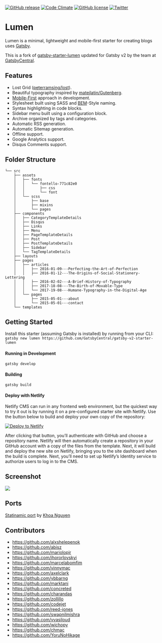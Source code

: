 [![GitHub release](https://img.shields.io/github/release/GatsbyCentral/gatsby-v2-starter-lumen.svg)](https://github.com/GatsbyCentral/gatsby-v2-starter-lumen) [![Code Climate](https://img.shields.io/codeclimate/maintainability/GatsbyCentral/gatsby-v2-starter-lumen.svg)](https://codeclimate.com/github/GatsbyCentral/gatsby-v2-starter-lumen) [![GitHub license](https://img.shields.io/badge/license-MIT-blue.svg)](https://raw.githubusercontent.com/GatsbyCentral/gatsby-v2-starter-lumen/master/LICENSE) [![Twitter](https://img.shields.io/twitter/url/https/github.com/GatsbyCentral/gatsby-v2-starter-lumen.svg?style=social)](https://twitter.com/intent/tweet?text=Wow:&url=https://github.com/GatsbyCentral/gatsby-v2-starter-lumen)

# Lumen

Lumen is a minimal, lightweight and mobile-first starter for creating blogs uses
[Gatsby](https://github.com/gatsbyjs/gatsby).

This is a fork of
[gatsby-starter-lumen](https://github.com/alxshelepenok/gatsby-starter-lumen)
updated for Gatsby v2 by the team at
[GatsbyCentral](https://www.gatsbycentral.com/).

## Features
+ Lost Grid ([peterramsing/lost](https://github.com/peterramsing/lost)).
+ Beautiful typography inspired by [matejlatin/Gutenberg](https://github.com/matejlatin/Gutenberg).
+ [Mobile-First](https://medium.com/@mrmrs_/mobile-first-css-48bc4cc3f60f) approach in development.
+ Stylesheet built using SASS and [BEM](http://getbem.com/naming/)-Style naming.
+ Syntax highlighting in code blocks.
+ Sidebar menu built using a configuration block.
+ Archive organized by tags and categories.
+ Automatic RSS generation.
+ Automatic Sitemap generation.
+ Offline support.
+ Google Analytics support.
+ Disqus Comments support.

## Folder Structure

```
└── src
    ├── assets
    │   ├── fonts
    │   │   └── fontello-771c82e0
    │   │       ├── css
    │   │       └── font
    │   └── scss
    │       ├── base
    │       ├── mixins
    │       └── pages
    ├── components
    │   ├── CategoryTemplateDetails
    │   ├── Disqus
    │   ├── Links
    │   ├── Menu
    │   ├── PageTemplateDetails
    │   ├── Post
    │   ├── PostTemplateDetails
    │   ├── Sidebar
    │   └── TagTemplateDetails
    ├── layouts
    ├── pages
    │   ├── articles
    │   │   ├── 2016-01-09---Perfecting-the-Art-of-Perfection
    │   │   ├── 2016-01-12---The-Origins-of-Social-Stationery-Lettering
    │   │   ├── 2016-02-02---A-Brief-History-of-Typography
    │   │   ├── 2017-18-08---The-Birth-of-Movable-Type
    │   │   └── 2017-19-08---Humane-Typography-in-the-Digital-Age
    │   └── pages
    │       ├── 2015-05-01---about
    │       └── 2015-05-01---contact
    └── templates
```

## Getting Started
Install this starter (assuming Gatsby is installed) by running from your CLI:
`gatsby new lumen https://github.com/GatsbyCentral/gatsby-v2-starter-lumen`

#### Running in Development
`gatsby develop`

#### Building
`gatsby build`

#### Deploy with Netlify

Netlify CMS can run in any frontend web environment, but the quickest way to try it out is by running it on a pre-configured starter site with Netlify. Use the button below to build and deploy your own copy of the repository:

<a href="https://app.netlify.com/start/deploy?repository=https://github.com/GatsbyCentral/gatsby-v2-starter-lumen" target="_blank"><img src="https://www.netlify.com/img/deploy/button.svg" alt="Deploy to Netlify"></a>

After clicking that button, you’ll authenticate with GitHub and choose a repository name. Netlify will then automatically create a repository in your GitHub account with a copy of the files from the template. Next, it will build and deploy the new site on Netlify, bringing you to the site dashboard when the build is complete. Next, you’ll need to set up Netlify’s Identity service to authorize users to log in to the CMS.

## Screenshot

![](http://i.imgur.com/422y5GV.png)

## Ports
[Statinamic port](https://github.com/thangngoc89/statinamic-theme-lumen) by [Khoa Nguyen](https://github.com/thangngoc89)

## Contributors
* https://github.com/alxshelepenok
* https://github.com/abisz
* https://github.com/mariolopjr
* https://github.com/ihororlovskyi
* https://github.com/marcelabomfim
* https://github.com/vinnymac
* https://github.com/axelclark
* https://github.com/ybbarng
* https://github.com/marktani
* https://github.com/concreted
* https://github.com/charandas
* https://github.com/zollillo
* https://github.com/codejet
* https://github.com/reed-jones
* https://github.com/swapnilmishra
* https://github.com/vvasiloud
* https://github.com/wichopy
* https://github.com/chmac
* https://github.com/YoruNoHikage
